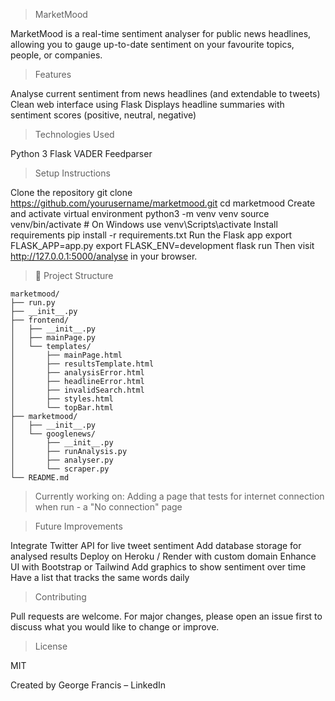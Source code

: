 >MarketMood

MarketMood is a real-time sentiment analyser for public news headlines, allowing you to gauge up-to-date sentiment on your favourite topics, people, or companies.

>Features

Analyse current sentiment from news headlines (and extendable to tweets)
Clean web interface using Flask
Displays headline summaries with sentiment scores (positive, neutral, negative)

>Technologies Used

Python 3
Flask
VADER
Feedparser

>Setup Instructions

Clone the repository
git clone https://github.com/yourusername/marketmood.git
cd marketmood
Create and activate virtual environment
python3 -m venv venv
source venv/bin/activate  # On Windows use venv\Scripts\activate
Install requirements
pip install -r requirements.txt
Run the Flask app
export FLASK_APP=app.py
export FLASK_ENV=development
flask run
Then visit http://127.0.0.1:5000/analyse in your browser.

>📁 Project Structure
```
marketmood/
├── run.py
├── __init__.py
├── frontend/
│   ├── __init__.py
│   ├── mainPage.py
│   └── templates/
│       ├── mainPage.html
│       ├── resultsTemplate.html
│       ├── analysisError.html
│       ├── headlineError.html
│       ├── invalidSearch.html
│       ├── styles.html
│       └── topBar.html
├── marketmood/
│   ├── __init__.py
│   └── googlenews/
│       ├── __init__.py
│       ├── runAnalysis.py
│       ├── analyser.py
│       └── scraper.py
└── README.md
```

>Currently working on:
Adding a page that tests for internet connection when run - a "No connection" page

>Future Improvements

Integrate Twitter API for live tweet sentiment
Add database storage for analysed results
Deploy on Heroku / Render with custom domain
Enhance UI with Bootstrap or Tailwind
Add graphics to show sentiment over time
Have a list that tracks the same words daily


>Contributing

Pull requests are welcome. For major changes, please open an issue first to discuss what you would like to change or improve.

>License

MIT

Created by George Francis – LinkedIn

